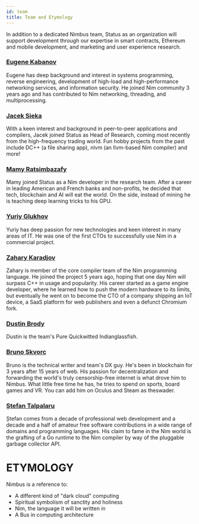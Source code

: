 ```yaml
---
id: team
title: Team and Etymology
---
```


In addition to a dedicated Nimbus team, Status as an organization will support development through our expertise in smart contracts, Ethereum and mobile development, and marketing and user experience research.

### [Eugene Kabanov](https://github.com/cheatfate)

Eugene has deep background and interest in systems programming, reverse engineering, development of high-load and high-performance networking services, and information security. He joined Nim community 3 years ago and has contributed to Nim networking, threading, and multiprocessing.

### [Jacek Sieka](https://www.linkedin.com/in/sieka/)

With a keen interest and background in peer-to-peer applications and compilers, Jacek joined Status as Head of Research, coming most recently from the high-frequency trading world. Fun hobby projects from the past include DC++ (a file sharing app), nlvm (an llvm-based Nim compiler) and more!

### [Mamy Ratsimbazafy](https://www.linkedin.com/in/mamyratsimbazafy)

Mamy joined Status as a Nim developer in the research team. After a career in leading American and French banks and non-profits, he decided that tech, blockchain and AI will eat the world. On the side, instead of mining he is teaching deep learning tricks to his GPU.

### [Yuriy Glukhov](https://github.com/yglukhov)

Yuriy has deep passion for new technologies and keen interest in many areas of IT. He was one of the first CTOs to successfully use Nim in a commercial project.


### [Zahary Karadjov](https://www.linkedin.com/in/zahary/)

Zahary is member of the core compiler team of the Nim programming language. He joined the project 5 years ago, hoping that one day Nim will surpass C++ in usage and popularity. His career started as a game engine developer, where he learned how to push the modern hardware to its limits, but eventually he went on to become the CTO of a company shipping an IoT device, a SaaS platform for web publishers and even a defunct Chromium fork.

### [Dustin Brody](https://github.com/tersec)

Dustin is the team's Pure Quickwitted Indianglassfish.

### [Bruno Skvorc](https://bruno.id)

Bruno is the technical writer and team's DX guy. He's been in blockchain for 3 years after 15 years of web. His passion for decentralization and forwarding the world's truly censorship-free internet is what drove him to Nimbus. What little free time he has, he tries to spend on sports, board games and VR. You can add him on Oculus and Steam as theswader.

### [Ștefan Talpalaru](https://github.com/stefantalpalaru)

Ștefan comes from a decade of professional web development and a decade and a half of amateur free software contributions in a wide range of domains and programming languages. His claim to fame in the Nim world is the grafting of a Go runtime to the Nim compiler by way of the pluggable garbage collector API.

# ETYMOLOGY

Nimbus is a reference to:

*   A different kind of "dark cloud" computing
*   Spiritual symbolism of sanctity and holiness
*   Nim, the language it will be written in
*   A Bus in computing architecture
